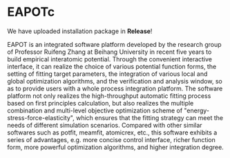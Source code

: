 # EAPOTc
We have uploaded installation package in **Release**!

EAPOT is an integrated software platform developed by the research group of Professor Ruifeng Zhang at Beihang University in recent five years to build empirical interatomic potential. Through the convenient interactive interface, it can realize the choice of various potential function forms, the setting of fitting target parameters, the integration of various local and global optimization algorithms, and the verification and analysis window, so as to provide users with a whole process integration platform. The software platform not only realizes the high-throughput automatic fitting process based on first principles calculation, but also realizes the multiple combination and multi-level objective optimization scheme of "energy-stress-force-elasticity", which ensures that the fitting strategy can meet the needs of different simulation scenarios. Compared with other similar softwares such as potfit, meamfit, atomicrex, etc., this software exhibits a series of advantages, e.g. more concise control interface, richer function form, more powerful optimization algorithms, and higher integration degree.
